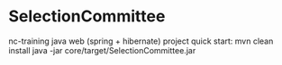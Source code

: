 # SelectionCommittee
nc-training java web (spring + hibernate) project
quick start:
mvn clean install
java -jar core/target/SelectionCommittee.jar
